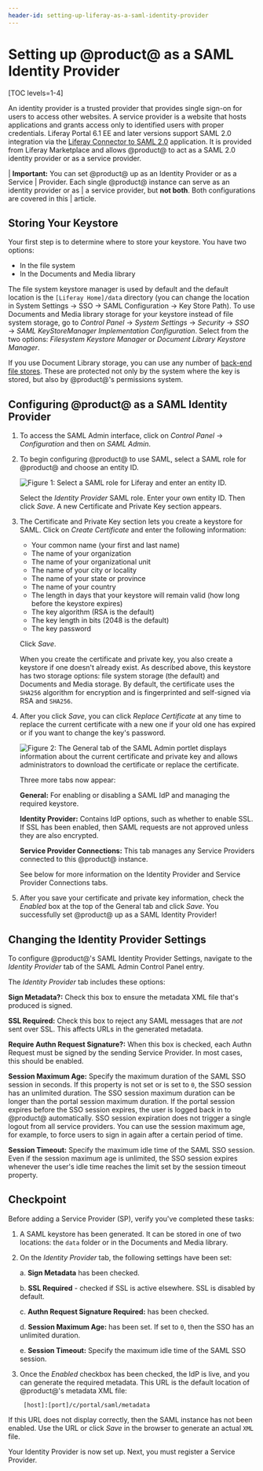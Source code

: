 ```yaml
---
header-id: setting-up-liferay-as-a-saml-identity-provider
---
```


# Setting up @product@ as a SAML Identity Provider

[TOC levels=1-4]

An identity provider is a trusted provider that provides single sign-on for
users to access other websites. A service provider is a website that hosts
applications and grants access only to identified users with proper credentials.
Liferay Portal 6.1 EE and later versions support SAML 2.0 integration via the 
[Liferay Connector to SAML 2.0](https://web.liferay.com/marketplace/-/mp/application/15188711)
application. It is provided from Liferay Marketplace and allows @product@ to act
as a SAML 2.0 identity provider or as a service provider.

| **Important:** You can set @product@ up as an Identity Provider or as a Service
| Provider. Each single @product@ instance can serve as an identity provider or as
| a service provider, but **not both**. Both configurations are covered in this
| article.

## Storing Your Keystore

Your first step is to determine where to store your keystore. You have two
options:

- In the file system
- In the Documents and Media library
 
The file system keystore manager is used by default and the default location is
the `[Liferay Home]/data` directory (you can change the location in System
Settings &rarr; SSO &rarr; SAML Configuration &rarr; Key Store Path). To use
Documents and Media library storage for your keystore instead of file system
storage, go to *Control Panel* &rarr; *System Settings* &rarr; *Security* &rarr;
*SSO* &rarr; *SAML KeyStoreManager Implementation Configuration*. Select from
the two options: *Filesystem Keystore Manager* or *Document Library Keystore
Manager*.

If you use Document Library storage, you can use any number of 
[back-end file stores](/docs/7-1/deploy/-/knowledge_base/d/document-repository-configuration).
These are protected not only by the system where the key is stored, but
also by @product@'s permissions system.

## Configuring @product@ as a SAML Identity Provider

1.  To access the SAML Admin interface, click on *Control Panel* &rarr;
    *Configuration* and then on *SAML Admin*.

2.  To begin configuring @product@ to use SAML, select a SAML role for @product@
    and choose an entity ID.

    ![Figure 1: Select a SAML role for Liferay and enter an entity ID.](../../images-dxp/saml-initial-config.png)

    Select the *Identity Provider* SAML role. Enter your own entity ID. Then
    click *Save*. A new Certificate and Private Key section appears. 

3.  The Certificate and Private Key section lets you create a keystore for SAML.
    Click on *Create Certificate* and enter the following information:
 
    - Your common name (your first and last name)
    - The name of your organization
    - The name of your organizational unit
    - The name of your city or locality
    - The name of your state or province
    - The name of your country
    - The length in days that your keystore will remain valid (how long before
      the keystore expires)
    - The key algorithm (RSA is the default)
    - The key length in bits (2048 is the default)
    - The key password

    Click *Save*.

    When you create the certificate and private key, you also create a keystore
    if one doesn't already exist. As described above, this keystore has two
    storage options: file system storage (the default) and Documents and Media
    storage. By default, the certificate uses the `SHA256` algorithm for
    encryption and is fingerprinted and self-signed via RSA and `SHA256`. 
 
4.  After you click *Save*, you can click *Replace Certificate* at any time to
    replace the current certificate with a new one if your old one has expired
    or if you want to change the key's password. 

    ![Figure 2: The General tab of the SAML Admin portlet displays information about the current certificate and private key and allows administrators to download the certificate or replace the certificate.](../../images-dxp/saml-keystore-info.png) 

    Three more tabs now appear: 

    **General:** For enabling or disabling a SAML IdP and managing the required
    keystore.

    **Identity Provider:** Contains IdP options, such as whether to enable SSL.
    If SSL has been enabled, then SAML requests are not approved unless they
    are also encrypted.

    **Service Provider Connections:** This tab manages any Service Providers
    connected to this @product@ instance.
 
    See below for more information on the Identity Provider and Service
    Provider Connections tabs.

5.  After you save your certificate and private key information,
    check the *Enabled* box at the top of the General tab and click *Save*.
    You successfully set @product@ up as a SAML Identity Provider!

## Changing the Identity Provider Settings

To configure @product@'s SAML Identity Provider Settings, navigate to the *Identity
Provider* tab of the SAML Admin Control Panel entry.

The *Identity Provider* tab includes these options:

**Sign Metadata?:** Check this box to ensure the metadata XML file that's
produced is signed.

**SSL Required:** Check this box to reject any SAML messages that are *not*
sent over SSL. This affects URLs in the generated metadata. 

**Require Authn Request Signature?:** When this box is checked, each Authn
Request must be signed by the sending Service Provider. In most cases, this
should be enabled. 

**Session Maximum Age:** Specify the maximum duration of the SAML SSO session
in seconds. If this property is not set or is set to `0`, the SSO session has an
unlimited duration. The SSO session maximum duration can be longer than the
portal session maximum duration. If the portal session expires before the SSO
session expires, the user is logged back in to @product@ automatically. SSO
session expiration does not trigger a single logout from all service providers.
You can use the session maximum age, for example, to force users to sign in
again after a certain period of time.

**Session Timeout:** Specify the maximum idle time of the SAML SSO session.
Even if the session maximum age is unlimited, the SSO session expires whenever
the user's idle time reaches the limit set by the session timeout property.

## Checkpoint

Before adding a Service Provider (SP), verify you've completed these tasks:

1. A SAML keystore has been generated. It can be stored in one of two locations:
   the `data` folder or in the Documents and Media library.

2. On the *Identity Provider* tab, the following settings have been set:

    a. **Sign Metadata** has been checked. 
 
    b. **SSL Required** - checked if SSL is active elsewhere. SSL is disabled by 
       default. 

    c. **Authn Request Signature Required:** has been checked. 
 
    d. **Session Maximum Age:** has been set. If set to `0`, then the SSO has an 
       unlimited duration. 

    e. **Session Timeout:** Specify the maximum idle time of the SAML SSO session. 

3. Once the *Enabled* checkbox has been checked, the IdP is live, and you can
   generate the required metadata. This URL is the default location of
   @product@'s metadata XML file:

        [host]:[port]/c/portal/saml/metadata 

If this URL does not display correctly, then the SAML instance has not been
enabled. Use the URL or click *Save* in the browser to generate an actual `XML` file.

Your Identity Provider is now set up. Next, you must register a Service
Provider. 
